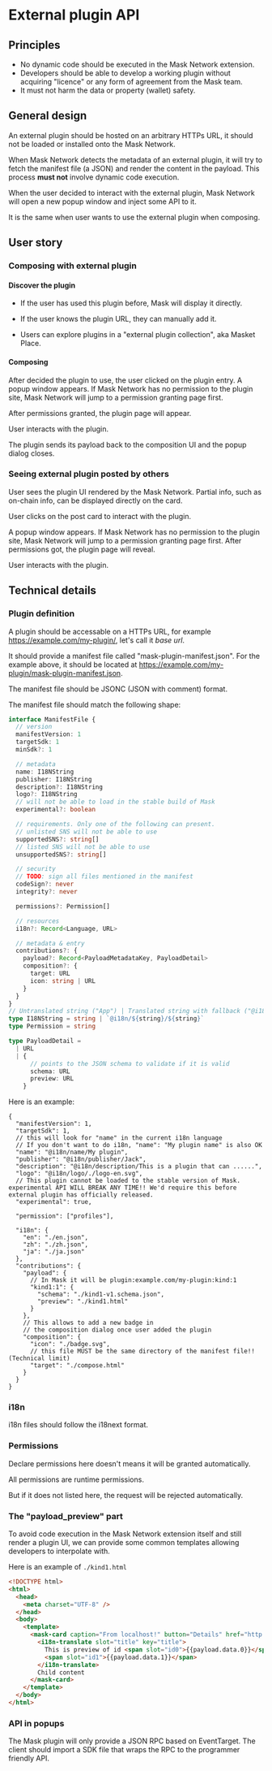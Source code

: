 # External plugin API

## Principles

- No dynamic code should be executed in the Mask Network extension.
- Developers should be able to develop a working plugin without acquiring "licence" or any form of agreement from the Mask team.
- It must not harm the data or property (wallet) safety.

## General design

An external plugin should be hosted on an arbitrary HTTPs URL, it should not be loaded or installed onto the Mask Network.

When Mask Network detects the metadata of an external plugin, it will try to fetch the manifest file (a JSON) and render the content in the payload.
This process **must not** involve dynamic code execution.

When the user decided to interact with the external plugin,
Mask Network will open a new popup window and inject some API to it.

It is the same when user wants to use the external plugin when composing.

## User story

### Composing with external plugin

#### Discover the plugin

- If the user has used this plugin before, Mask will display it directly.

- If the user knows the plugin URL, they can manually add it.

- Users can explore plugins in a "external plugin collection", aka Masket Place.

#### Composing

After decided the plugin to use, the user clicked on the plugin entry.
A popup window appears.
If Mask Network has no permission to the plugin site,
Mask Network will jump to a permission granting page first.

After permissions granted, the plugin page will appear.

User interacts with the plugin.

The plugin sends its payload back to the composition UI and the popup dialog closes.

### Seeing external plugin posted by others

User sees the plugin UI rendered by the Mask Network. Partial info, such as on-chain info, can be displayed directly on the card.

User clicks on the post card to interact with the plugin.

A popup window appears.
If Mask Network has no permission to the plugin site,
Mask Network will jump to a permission granting page first.
After permissions got, the plugin page will reveal.

User interacts with the plugin.

## Technical details

### Plugin definition

A plugin should be accessable on a HTTPs URL, for example <https://example.com/my-plugin/>, let's call it _base url_.

It should provide a manifest file called "mask-plugin-manifest.json".
For the example above, it should be located at <https://example.com/my-plugin/mask-plugin-manifest.json>.

The manifest file should be JSONC (JSON with comment) format.

The manifest file should match the following shape:

```typescript
interface ManifestFile {
  // version
  manifestVersion: 1
  targetSdk: 1
  minSdk?: 1

  // metadata
  name: I18NString
  publisher: I18NString
  description?: I18NString
  logo?: I18NString
  // will not be able to load in the stable build of Mask
  experimental?: boolean

  // requirements. Only one of the following can present.
  // unlisted SNS will not be able to use
  supportedSNS?: string[]
  // listed SNS will not be able to use
  unsupportedSNS?: string[]

  // security
  // TODO: sign all files mentioned in the manifest
  codeSign?: never
  integrity?: never

  permissions?: Permission[]

  // resources
  i18n?: Record<Language, URL>

  // metadata & entry
  contributions?: {
    payload?: Record<PayloadMetadataKey, PayloadDetail>
    composition?: {
      target: URL
      icon: string | URL
    }
  }
}
// Untranslated string ("App") | Translated string with fallback ("@i18n/welcome/Bonjure")
type I18NString = string | `@i18n/${string}/${string}`
type Permission = string

type PayloadDetail =
  | URL
  | {
      // points to the JSON schema to validate if it is valid
      schema: URL
      preview: URL
    }
```

Here is an example:

```jsonc
{
  "manifestVersion": 1,
  "targetSdk": 1,
  // this will look for "name" in the current i18n language
  // If you don't want to do i18n, "name": "My plugin name" is also OK
  "name": "@i18n/name/My plugin",
  "publisher": "@i18n/publisher/Jack",
  "description": "@i18n/description/This is a plugin that can ......",
  "logo": "@i18n/logo/./logo-en.svg",
  // This plugin cannot be loaded to the stable version of Mask. experimental API WILL BREAK ANY TIME!! We'd require this before external plugin has officially released.
  "experimental": true,

  "permission": ["profiles"],

  "i18n": {
    "en": "./en.json",
    "zh": "./zh.json",
    "ja": "./ja.json"
  },
  "contributions": {
    "payload": {
      // In Mask it will be plugin:example.com/my-plugin:kind:1
      "kind1:1": {
        "schema": "./kind1-v1.schema.json",
        "preview": "./kind1.html"
      }
    },
    // This allows to add a new badge in
    // the composition dialog once user added the plugin
    "composition": {
      "icon": "./badge.svg",
      // this file MUST be the same directory of the manifest file!! (Technical limit)
      "target": "./compose.html"
    }
  }
}
```

### i18n

i18n files should follow the i18next format.

### Permissions

Declare permissions here doesn't means it will be granted automatically.

All permissions are runtime permissions.

But if it does not listed here, the request will be rejected automatically.

### The "payload_preview" part

To avoid code execution in the Mask Network extension itself and still render a plugin UI,
we can provide some common templates allowing developers to interpolate with.

Here is an example of `./kind1.html`

```html
<!DOCTYPE html>
<html>
  <head>
    <meta charset="UTF-8" />
  </head>
  <body>
    <template>
      <mask-card caption="From localhost!" button="Details" href="http://localhost:4242/entry?id={{payload.data.0}}">
        <i18n-translate slot="title" key="title">
          This is preview of id <span slot="id0">{{payload.data.0}}</span> and
          <span slot="id1">{{payload.data.1}}</span>
        </i18n-translate>
        Child content
      </mask-card>
    </template>
  </body>
</html>
```

### API in popups

The Mask plugin will only provide a JSON RPC based on EventTarget. The client should import a SDK file that wraps the RPC to the programmer friendly API.
